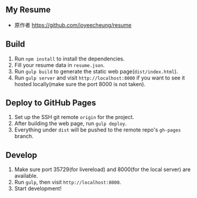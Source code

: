 ## My Resume

* 原作者 https://github.com/joyeecheung/resume

## Build

1. Run `npm install` to install the dependencies.
2. Fill your resume data in `resume.json`.
3. Run `gulp build` to generate the static web page(`dist/index.html`).
4. Run `gulp server` and visit `http://localhost:8000` if you want to see it hosted locally(make sure the port 8000 is not taken).

## Deploy to GitHub Pages

1. Set up the SSH git remote `origin` for the project.
2. After building the web page, run `gulp deploy`.
3. Everything under `dist` will be pushed to the remote repo's `gh-pages` branch.

## Develop

1. Make sure port 35729(for livereload) and 8000(for the local server) are available.
2. Run `gulp`, then visit `http://localhost:8000`.
3. Start development!
